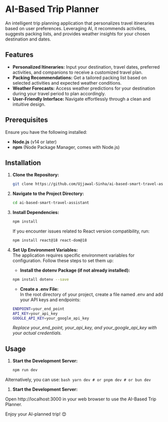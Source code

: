 # AI-Based Trip Planner

An intelligent trip planning application that personalizes travel itineraries based on user preferences. Leveraging AI, it recommends activities, suggests packing lists, and provides weather insights for your chosen destination and dates.

## Features

- **Personalized Itineraries:** Input your destination, travel dates, preferred activities, and companions to receive a customized travel plan.
- **Packing Recommendations:** Get a tailored packing list based on selected activities and expected weather conditions.
- **Weather Forecasts:** Access weather predictions for your destination during your travel period to plan accordingly.
- **User-Friendly Interface:** Navigate effortlessly through a clean and intuitive design.

## Prerequisites

Ensure you have the following installed:

- **Node.js** (v14 or later)
- **npm** (Node Package Manager, comes with Node.js)

## Installation

1. **Clone the Repository:**

   ```bash
   git clone https://github.com/Ujjawal-Sinha/ai-based-smart-travel-assistant.git

2. **Navigate to the Project Directory:**

   ```bash
   cd ai-based-smart-travel-assistant

3. **Install Dependencies:**

   ```bash
   npm install
   ```
   If you encounter issues related to React version compatibility, run:
   ```bash
   npm install react@18 react-dom@18

 4. **Set Up Environment Variables:**  
      The application requires specific environment variables for configuration. Follow these steps to set them up:

      - **Install the dotenv Package (if not already installed):**
      
       ```bash
       npm install dotenv --save
       ```

      - **Create a .env File:**  
      In the root directory of your project, create a file named .env and add your API keys and endpoints:

      ```bash
      ENDPOINT=your_end_point
      API_KEY=your_api_key
      GOOGLE_API_KEY=your_google_api_key
      ```
    *Replace your_end_point, your_api_key, and your_google_api_key with your actual credentials.*


## Usage

  1. **Start the Development Server:**

     ```bash
     npm run dev
     ```
     
  Alternatively, you can use:
    ```bash
    yarn dev
    # or
    pnpm dev
    # or
    bun dev
    ```

  1. **Start the Development Server:**

   Open http://localhost:3000 in your web browser to use the AI-Based Trip Planner.


  Enjoy your AI-planned trip! 😊  
